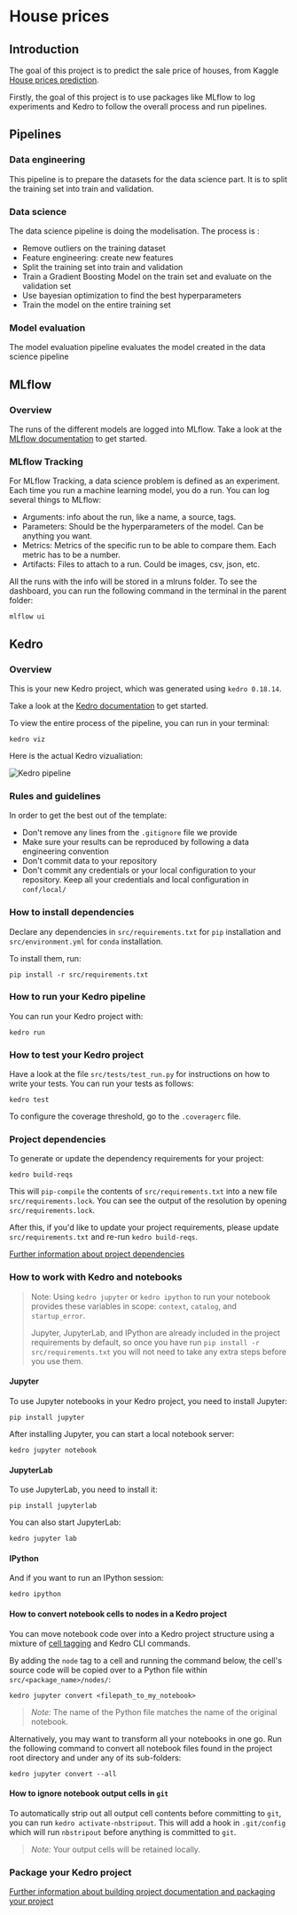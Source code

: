 # House prices

## Introduction

The goal of this project is to predict the sale price of houses, from Kaggle [House prices prediction](https://www.kaggle.com/competitions/house-prices-advanced-regression-techniques/overview).

Firstly, the goal of this project is to use packages like MLflow to log experiments and Kedro to follow the overall process and run pipelines.


## Pipelines

### Data engineering

This pipeline is to prepare the datasets for the data science part. It is to split the training set into train and validation.


### Data science

The data science pipeline is doing the modelisation.
The process is :
* Remove outliers on the training dataset
* Feature engineering: create new features
* Split the training set into train and validation
* Train a Gradient Boosting Model on the train set and evaluate on the validation set
* Use bayesian optimization to find the best hyperparameters
* Train the model on the entire training set

### Model evaluation

The model evaluation pipeline evaluates the model created in the data science pipeline


## MLflow

### Overview

The runs of the different models are logged into MLflow. Take a look at the [MLflow documentation](https://mlflow.org/docs/latest/index.html) to get started.

### MLflow Tracking

For MLflow Tracking, a data science problem is defined as an experiment. Each time you run a machine learning model, you do a run. You can log several things to MLflow:
* Arguments: info about the run, like a name, a source, tags.
* Parameters: Should be the hyperparameters of the model. Can be anything you want.
* Metrics: Metrics of the specific run to be able to compare them. Each metric has to be a number.
* Artifacts: Files to attach to a run. Could be images, csv, json, etc.

All the runs with the info will be stored in a mlruns folder. To see the dashboard, you can run the following command in the terminal in the parent folder:
```
mlflow ui
```


## Kedro

### Overview

This is your new Kedro project, which was generated using `kedro 0.18.14`.

Take a look at the [Kedro documentation](https://docs.kedro.org) to get started.


To view the entire process of the pipeline, you can run in your terminal:

```
kedro viz
```

Here is the actual Kedro vizualiation:

![Kedro pipeline](reports/kedro-pipeline.png "Kedro pipeline")

### Rules and guidelines

In order to get the best out of the template:

* Don't remove any lines from the `.gitignore` file we provide
* Make sure your results can be reproduced by following a data engineering convention
* Don't commit data to your repository
* Don't commit any credentials or your local configuration to your repository. Keep all your credentials and local configuration in `conf/local/`

### How to install dependencies

Declare any dependencies in `src/requirements.txt` for `pip` installation and `src/environment.yml` for `conda` installation.

To install them, run:

```
pip install -r src/requirements.txt
```

### How to run your Kedro pipeline

You can run your Kedro project with:

```
kedro run
```

### How to test your Kedro project

Have a look at the file `src/tests/test_run.py` for instructions on how to write your tests. You can run your tests as follows:

```
kedro test
```

To configure the coverage threshold, go to the `.coveragerc` file.

### Project dependencies

To generate or update the dependency requirements for your project:

```
kedro build-reqs
```

This will `pip-compile` the contents of `src/requirements.txt` into a new file `src/requirements.lock`. You can see the output of the resolution by opening `src/requirements.lock`.

After this, if you'd like to update your project requirements, please update `src/requirements.txt` and re-run `kedro build-reqs`.

[Further information about project dependencies](https://docs.kedro.org/en/stable/kedro_project_setup/dependencies.html#project-specific-dependencies)

### How to work with Kedro and notebooks

> Note: Using `kedro jupyter` or `kedro ipython` to run your notebook provides these variables in scope: `context`, `catalog`, and `startup_error`.
>
> Jupyter, JupyterLab, and IPython are already included in the project requirements by default, so once you have run `pip install -r src/requirements.txt` you will not need to take any extra steps before you use them.

#### Jupyter
To use Jupyter notebooks in your Kedro project, you need to install Jupyter:

```
pip install jupyter
```

After installing Jupyter, you can start a local notebook server:

```
kedro jupyter notebook
```

#### JupyterLab
To use JupyterLab, you need to install it:

```
pip install jupyterlab
```

You can also start JupyterLab:

```
kedro jupyter lab
```

#### IPython
And if you want to run an IPython session:

```
kedro ipython
```

#### How to convert notebook cells to nodes in a Kedro project
You can move notebook code over into a Kedro project structure using a mixture of [cell tagging](https://jupyter-notebook.readthedocs.io/en/stable/changelog.html#release-5-0-0) and Kedro CLI commands.

By adding the `node` tag to a cell and running the command below, the cell's source code will be copied over to a Python file within `src/<package_name>/nodes/`:

```
kedro jupyter convert <filepath_to_my_notebook>
```
> *Note:* The name of the Python file matches the name of the original notebook.

Alternatively, you may want to transform all your notebooks in one go. Run the following command to convert all notebook files found in the project root directory and under any of its sub-folders:

```
kedro jupyter convert --all
```

#### How to ignore notebook output cells in `git`
To automatically strip out all output cell contents before committing to `git`, you can run `kedro activate-nbstripout`. This will add a hook in `.git/config` which will run `nbstripout` before anything is committed to `git`.

> *Note:* Your output cells will be retained locally.

### Package your Kedro project

[Further information about building project documentation and packaging your project](https://docs.kedro.org/en/stable/tutorial/package_a_project.html)
